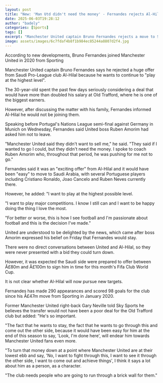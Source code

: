 ```yaml
---
layout: post
title: "New: 'Man Utd didn't need the money' - Fernandes rejects Al-Hilal move"
date: 2025-06-03T19:28:12
author: "badely"
categories: [Sports]
tags: []
excerpt: "Manchester United captain Bruno Fernandes rejects a move to Saudi Pro-League side Al-Hilal, saying he wants to play at 'highest possible level'."
image: assets/images/6c7fdaf4b8f1b984ec85244a8807d2f4.jpg
---
```


According to new developments, Bruno Fernandes joined Manchester United in 2020 from Sporting

Manchester United captain Bruno Fernandes says he rejected a huge offer from Saudi Pro-League club Al-Hilal because he wants to continue to "play at the highest level".

The 30-year-old spent the past few days seriously considering a deal that would have more than doubled his salary at OId Trafford, where he is one of the biggest earners.

However, after discussing the matter with his family, Fernandes informed Al-Hilal he would not be joining them.

Speaking before Portugal's Nations League semi-final against Germany in Munich on Wednesday, Fernandes said United boss Ruben Amorim had asked him not to leave.

"Manchester United said they didn't want to sell me," he said. "They said if I wanted to go I could, but they didn't need the money. I spoke to coach Ruben Amorim who, throughout that period, he was pushing for me not to go."

Fernandes said it was an "exciting offer" from Al-Hilal and it would have been "easy" to move to Saudi Arabia, with several Portuguese players including Cristiano Ronaldo, Joao Cancelo and Ruben Neves currently there.

However, he added: "I want to play at the highest possible level.

"I want to play major competitions. I know I still can and I want to be happy doing the thing I love the most.

"For better or worse, this is how I see football and I'm passionate about football and this is the decision I've made."

United are understood to be delighted by the news, which came after boss Amorim expressed his belief on Friday that Fernandes would stay.

There were no direct conversations between United and Al-Hilal, so they were never presented with a bid they could turn down.

However, it was expected the Saudi side were prepared to offer between Â£80m and Â£100m to sign him in time for this month's Fifa Club World Cup.

It is not clear whether Al-Hilal will now pursue new targets.

Fernandes has made 290 appearances and scored 98 goals for the club since his Â£47m move from Sporting in January 2020.

Former Manchester United right-back Gary Neville told Sky Sports he believes the transfer would not have been a poor deal for the Old Trafford club but added: "He's so important. 

"The fact that he wants to stay, the fact that he wants to go through this and come out the other side, because it would have been easy for him at the end of this season to say, 'Look, I'm done here', will endear him towards Manchester United fans even more.

"To turn that money down at a point where Manchester United are at their lowest ebb and say, 'No, I want to fight through this, I want to see it through the other side, I want to come out and achieve things', I think it says a lot about him as a person, as a character.

"The club needs people who are going to run through a brick wall for them."

